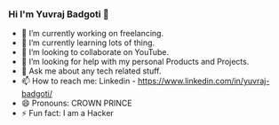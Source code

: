 ### Hi I'm Yuvraj Badgoti 👋

- 🔭 I’m currently working on freelancing.
- 🌱 I’m currently learning lots of thing.
- 👯 I’m looking to collaborate on YouTube.
- 🤔 I’m looking for help with my personal Products and Projects.
- 💬 Ask me about any tech related stuff.
- 📫 How to reach me: Linkedin - https://www.linkedin.com/in/yuvraj-badgoti/
- 😄 Pronouns: CROWN PRINCE
- ⚡ Fun fact: I am a Hacker 

